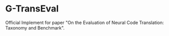 # G-TransEval
Official Implement for paper "On the Evaluation of Neural Code Translation: Taxonomy and Benchmark".

